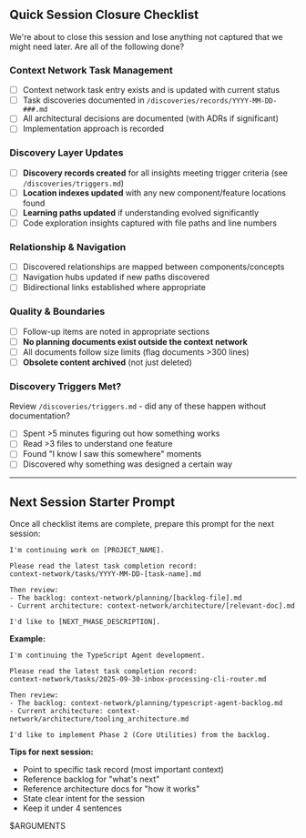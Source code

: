 ## Quick Session Closure Checklist

We're about to close this session and lose anything not captured that we might need later. Are all of the following done?

### Context Network Task Management
- [ ] Context network task entry exists and is updated with current status
- [ ] Task discoveries documented in `/discoveries/records/YYYY-MM-DD-###.md`
- [ ] All architectural decisions are documented (with ADRs if significant)
- [ ] Implementation approach is recorded

### Discovery Layer Updates
- [ ] **Discovery records created** for all insights meeting trigger criteria (see `/discoveries/triggers.md`)
- [ ] **Location indexes updated** with any new component/feature locations found
- [ ] **Learning paths updated** if understanding evolved significantly
- [ ] Code exploration insights captured with file paths and line numbers

### Relationship & Navigation
- [ ] Discovered relationships are mapped between components/concepts
- [ ] Navigation hubs updated if new paths discovered
- [ ] Bidirectional links established where appropriate

### Quality & Boundaries  
- [ ] Follow-up items are noted in appropriate sections
- [ ] **No planning documents exist outside the context network**
- [ ] All documents follow size limits (flag documents >300 lines)
- [ ] **Obsolete content archived** (not just deleted)

### Discovery Triggers Met?
Review `/discoveries/triggers.md` - did any of these happen without documentation?
- [ ] Spent >5 minutes figuring out how something works
- [ ] Read >3 files to understand one feature
- [ ] Found "I know I saw this somewhere" moments
- [ ] Discovered why something was designed a certain way

---

## Next Session Starter Prompt

Once all checklist items are complete, prepare this prompt for the next session:

```
I'm continuing work on [PROJECT_NAME].

Please read the latest task completion record:
context-network/tasks/YYYY-MM-DD-[task-name].md

Then review:
- The backlog: context-network/planning/[backlog-file].md
- Current architecture: context-network/architecture/[relevant-doc].md

I'd like to [NEXT_PHASE_DESCRIPTION].
```

**Example:**
```
I'm continuing the TypeScript Agent development.

Please read the latest task completion record:
context-network/tasks/2025-09-30-inbox-processing-cli-router.md

Then review:
- The backlog: context-network/planning/typescript-agent-backlog.md
- Current architecture: context-network/architecture/tooling_architecture.md

I'd like to implement Phase 2 (Core Utilities) from the backlog.
```

**Tips for next session:**
- Point to specific task record (most important context)
- Reference backlog for "what's next"
- Reference architecture docs for "how it works"
- State clear intent for the session
- Keep it under 4 sentences

$ARGUMENTS
